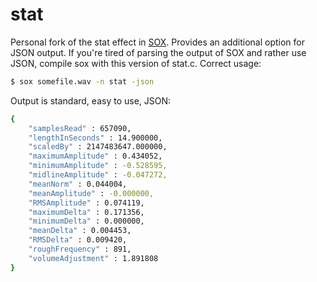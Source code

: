 stat
====

Personal fork of the stat effect in <a href = "http://sox.sourceforge.net/"> SOX</a>. Provides an additional option for JSON output. If you're tired of parsing the output of SOX and rather use JSON, compile sox with this version of stat.c. Correct usage: 

```bash
$ sox somefile.wav -n stat -json
```
Output is standard, easy to use, JSON:
```bash
{
	"samplesRead" : 657090,
	"lengthInSeconds" : 14.900000,
	"scaledBy" : 2147483647.000000,
	"maximumAmplitude" : 0.434052,
	"minimumAmplitude" : -0.528595,
	"midlineAmplitude" : -0.047272,
	"meanNorm" : 0.044004,
	"meanAmplitude" : -0.000000,
	"RMSAmplitude" : 0.074119,
	"maximumDelta" : 0.171356,
	"minimumDelta" : 0.000000,
	"meanDelta" : 0.004453,
	"RMSDelta" : 0.009420,
	"roughFrequency" : 891,
	"volumeAdjustment" : 1.891808
}
```

